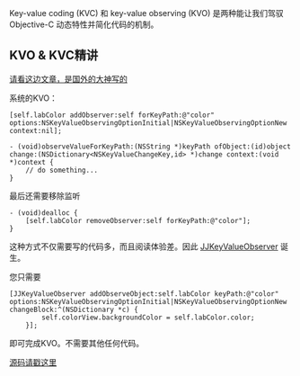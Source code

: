 Key-value coding (KVC) 和 key-value observing (KVO) 是两种能让我们驾驭 Objective-C 动态特性并简化代码的机制。

## KVO & KVC精讲

[请看这边文章，是国外的大神写的](https://www.objccn.io/issue-7-3/)

系统的KVO：

```
[self.labColor addObserver:self forKeyPath:@"color" options:NSKeyValueObservingOptionInitial|NSKeyValueObservingOptionNew context:nil];
```

```
- (void)observeValueForKeyPath:(NSString *)keyPath ofObject:(id)object change:(NSDictionary<NSKeyValueChangeKey,id> *)change context:(void *)context {
	// do something...
}
```

最后还需要移除监听

```
- (void)dealloc {
    [self.labColor removeObserver:self forKeyPath:@"color"];
}
```

这种方式不仅需要写的代码多，而且阅读体验差。因此 [JJKeyValueObserver](https://github.com/JRJian/KVOHelper) 诞生。

您只需要

```
[JJKeyValueObserver addObserveObject:self.labColor keyPath:@"color" options:NSKeyValueObservingOptionInitial|NSKeyValueObservingOptionNew changeBlock:^(NSDictionary *c) {
        self.colorView.backgroundColor = self.labColor.color;
    }];
```

即可完成KVO。不需要其他任何代码。

[源码请戳这里](https://github.com/JRJian/KVOHelper)